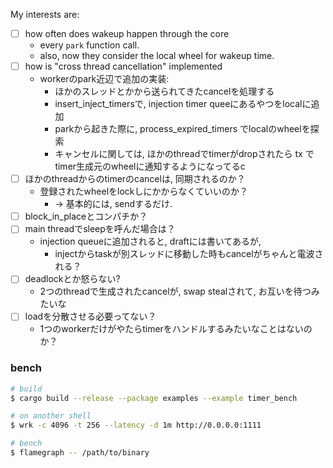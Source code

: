 My interests are:
- [ ] how often does wakeup happen through the core
  * every `park` function call.
  * also, now they consider the local wheel for wakeup time.
- [ ] how is "cross thread cancellation" implemented
  * workerのpark近辺で追加の実装:
    * ほかのスレッドとかから送られてきたcancelを処理する
    * insert_inject_timersで, injection timer queeにあるやつをlocalに追加
    * parkから起きた際に, process_expired_timers でlocalのwheelを探索
    * キャンセルに関しては, ほかのthreadでtimerがdropされたら tx で timer生成元のwheelに通知するようになってるc
- [ ] ほかのthreadからのtimerのcancelは, 同期されるのか？
	* 登録されたwheelをlockしにかからなくていいのか？
      * -> 基本的には, sendするだけ.
- [ ] block_in_placeとコンパチか？
- [ ] main threadでsleepを呼んだ場合は？
	* injection queueに追加されると, draftには書いてあるが, 
		* injectからtaskが別スレッドに移動した時もcancelがちゃんと電波される？
- [ ] deadlockとか怒らない?
	* 2つのthreadで生成されたcancelが, swap stealされて, お互いを待つみたいな
- [ ] loadを分散させる必要ってない？
	* 1つのworkerだけがやたらtimerをハンドルするみたいなことはないのか？


### bench

```bash
# build
$ cargo build --release --package examples --example timer_bench

# on another shell
$ wrk -c 4096 -t 256 --latency -d 1m http://0.0.0.0:1111

# bench
$ flamegraph -- /path/to/binary
```
